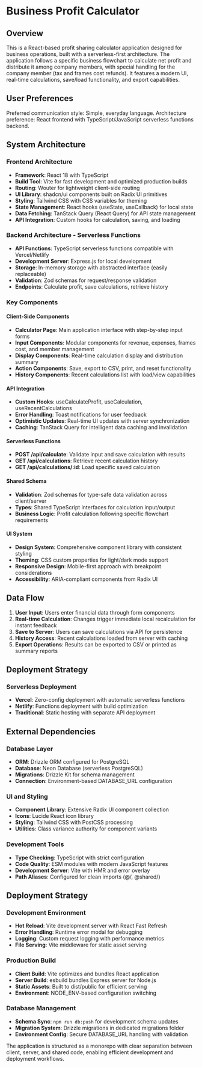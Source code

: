 # Business Profit Calculator

## Overview

This is a React-based profit sharing calculator application designed for business operations, built with a serverless-first architecture. The application follows a specific business flowchart to calculate net profit and distribute it among company members, with special handling for the company member (tax and frames cost refunds). It features a modern UI, real-time calculations, save/load functionality, and export capabilities.

## User Preferences

Preferred communication style: Simple, everyday language.
Architecture preference: React frontend with TypeScript/JavaScript serverless functions backend.

## System Architecture

### Frontend Architecture
- **Framework**: React 18 with TypeScript
- **Build Tool**: Vite for fast development and optimized production builds
- **Routing**: Wouter for lightweight client-side routing
- **UI Library**: shadcn/ui components built on Radix UI primitives
- **Styling**: Tailwind CSS with CSS variables for theming
- **State Management**: React hooks (useState, useCallback) for local state
- **Data Fetching**: TanStack Query (React Query) for API state management
- **API Integration**: Custom hooks for calculation, saving, and loading

### Backend Architecture - Serverless Functions
- **API Functions**: TypeScript serverless functions compatible with Vercel/Netlify
- **Development Server**: Express.js for local development
- **Storage**: In-memory storage with abstracted interface (easily replaceable)
- **Validation**: Zod schemas for request/response validation
- **Endpoints**: Calculate profit, save calculations, retrieve history

### Key Components

#### Client-Side Components
- **Calculator Page**: Main application interface with step-by-step input forms
- **Input Components**: Modular components for revenue, expenses, frames cost, and member management
- **Display Components**: Real-time calculation display and distribution summary
- **Action Components**: Save, export to CSV, print, and reset functionality
- **History Components**: Recent calculations list with load/view capabilities

#### API Integration
- **Custom Hooks**: useCalculateProfit, useCalculation, useRecentCalculations
- **Error Handling**: Toast notifications for user feedback
- **Optimistic Updates**: Real-time UI updates with server synchronization
- **Caching**: TanStack Query for intelligent data caching and invalidation

#### Serverless Functions
- **POST /api/calculate**: Validate input and save calculation with results
- **GET /api/calculations**: Retrieve recent calculation history
- **GET /api/calculations/:id**: Load specific saved calculation

#### Shared Schema
- **Validation**: Zod schemas for type-safe data validation across client/server
- **Types**: Shared TypeScript interfaces for calculation input/output
- **Business Logic**: Profit calculation following specific flowchart requirements

#### UI System
- **Design System**: Comprehensive component library with consistent styling
- **Theming**: CSS custom properties for light/dark mode support
- **Responsive Design**: Mobile-first approach with breakpoint considerations
- **Accessibility**: ARIA-compliant components from Radix UI

## Data Flow

1. **User Input**: Users enter financial data through form components
2. **Real-time Calculation**: Changes trigger immediate local recalculation for instant feedback
3. **Save to Server**: Users can save calculations via API for persistence
4. **History Access**: Recent calculations loaded from server with caching
5. **Export Operations**: Results can be exported to CSV or printed as summary reports

## Deployment Strategy

### Serverless Deployment
- **Vercel**: Zero-config deployment with automatic serverless functions
- **Netlify**: Functions deployment with build optimization
- **Traditional**: Static hosting with separate API deployment

## External Dependencies

### Database Layer
- **ORM**: Drizzle ORM configured for PostgreSQL
- **Database**: Neon Database (serverless PostgreSQL)
- **Migrations**: Drizzle Kit for schema management
- **Connection**: Environment-based DATABASE_URL configuration

### UI and Styling
- **Component Library**: Extensive Radix UI component collection
- **Icons**: Lucide React icon library
- **Styling**: Tailwind CSS with PostCSS processing
- **Utilities**: Class variance authority for component variants

### Development Tools
- **Type Checking**: TypeScript with strict configuration
- **Code Quality**: ESM modules with modern JavaScript features
- **Development Server**: Vite with HMR and error overlay
- **Path Aliases**: Configured for clean imports (@/, @shared/)

## Deployment Strategy

### Development Environment
- **Hot Reload**: Vite development server with React Fast Refresh
- **Error Handling**: Runtime error modal for debugging
- **Logging**: Custom request logging with performance metrics
- **File Serving**: Vite middleware for static asset serving

### Production Build
- **Client Build**: Vite optimizes and bundles React application
- **Server Build**: esbuild bundles Express server for Node.js
- **Static Assets**: Built to dist/public for efficient serving
- **Environment**: NODE_ENV-based configuration switching

### Database Management
- **Schema Sync**: `npm run db:push` for development schema updates
- **Migration System**: Drizzle migrations in dedicated migrations folder
- **Environment Config**: Secure DATABASE_URL handling with validation

The application is structured as a monorepo with clear separation between client, server, and shared code, enabling efficient development and deployment workflows.